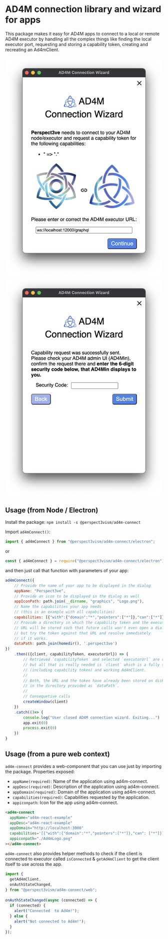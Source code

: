 # AD4M connection library and wizard for apps

This package makes it easy for AD4M apps to connect to a local or remote AD4M executor by handling all the complex things like finding the local executor port, requesting and storing a capability token, creating and recreating an Ad4mClient.

![](screenshots/Screenshot_executor_url.png)
![](screenshots/Screenshot_security_code.png)

## Usage (from Node / Electron)

Install the package:
`npm install -s @perspect3vism/ad4m-connect`

Import `ad4mConnect()`:

```js
import { ad4mConnect } from "@perspect3vism/ad4m-connect/electron";
```

or

```js
const { ad4mConnect } = require("@perspect3vism/ad4m-connect/electron");
```

and then just call that function with parameters of your app:

```js
ad4mConnect({
    // Provide the name of your app to be displayed in the dialog
    appName: "Perspect3ve",
    // Provide an icon to be displayed in the dialog as well
    appIconPath: path.join(__dirname, "graphics", "Logo.png"),
    // Name the capabilities your app needs
    // (this is an example with all capabilities)
    capabilities: [{"with":{"domain":"*","pointers":["*"]},"can":["*"]}],
    // Provide a directory in which the capability token and the executor
    // URL will be stored such that future calls won't even open a dialog
    // but try the token against that URL and resolve immediately
    // if it works.
    dataPath: path.join(homedir(), '.perspect3ve')
})
    .then(({client, capabilityToken, executorUrl}) => {
        // Retrieved `capabilityToken` and selected `executorUrl` are returned
        // but all that is really needed is `client` which is a fully setup
        // (including capability token) and working Ad4mClient.
        //
        // Both, the URL and the token have already been stored on disk
        // in the directory provided as `dataPath`.
        //
        // Consequetive calls
        createWindow(client)
    })
    .catch(()=> {
        console.log("User closed AD4M connection wizard. Exiting...")
        app.exit(0)
        process.exit(0)
    })
}
```

## Usage (from a pure web context)

`ad4m-connect` provides a web-component that you can use just by importing the package.
Properties exposed:

- `appName(required)`: Name of the application using ad4m-connect.
- `appDesc(required)`: Description of the application using ad4m-connect.
- `appDomain(required)`: Domain of the application using ad4m-connect.
- `capabilities(required)`: Capabilities requested by the application.
- `appiconpath`: Icon for the app using ad4m-connect.

```html
<ad4m-connect
  appName="ad4m-react-example"
  appDesc="ad4m-react-example"
  appDomain="http://localhost:3000"
  capabilities='[{"with":{"domain":"*","pointers":["*"]},"can": ["*"]}]'
  appiconpath="./Ad4mLogo.png"
></ad4m-connect>
```

`ad4m-connect` also provides helper methods to check if the client is connected to executor called `isConnected` & `getAd4mClient` to get the client itself to use across the app.

```js
import {
  getAd4mClient,
  onAuthStateChanged,
} from "@perspect3vism/ad4m-connect/web";

onAuthStateChanged(async (connected) => {
  if (connected) {
    alert("Connected  to Ad4m!");
  } else {
    alert("Not connected to Ad4m!");
  }
});
```
